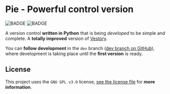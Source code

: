 # Pie - Powerful control version

![BADGE](https://img.shields.io/static/v1?label=status&message=development&color=orange)
![BADGE](https://img.shields.io/static/v1?label=license&message=GPL%20v3.0&color=blue)

A version control **written in Python** that is being *developed* to be simple and complete. A **totally improved** version of [Vestory](https://github.com/jaedsonpys/vestory).

You can **follow development** in the `dev` branch ([dev branch on GitHub](https://github.com/jaedsonpys/pie/tree/dev)), where development is taking place until the **first version** is ready.

## License

This project uses the `GNU GPL v3.0` license, [see the license file](https://github.com/jaedsonpys/pie/blob/master/LICENSE) for **more information**.